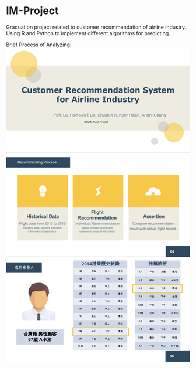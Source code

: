 # IM-Project
Graduation project related to customer recommendation of airline industry. Using R and Python to implement different algorithms for predicting.

Brief Process of Analyzing:
![image](https://github.com/StanleyLin-NTU/IM-Project/blob/master/Final%20Presentation/Cover.png)
![image](https://github.com/StanleyLin-NTU/IM-Project/blob/master/Final%20Presentation/Pic1.png)
![image](https://github.com/StanleyLin-NTU/IM-Project/blob/master/Final%20Presentation/Success.png)
